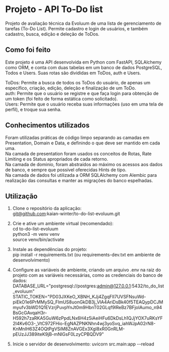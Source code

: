 # Projeto - API To-Do list
Projeto de avaliação técnica da Evoluum de uma lista de gerenciamento de tarefas (To-Do List).
Permite cadastro e login de usuários, e também cadastro, busca, edição e deleção de ToDos.

## Como foi feito
Este projeto é uma API desenvolvida em Python com FastAPI, SQLAlchemy como ORM, e conta com duas tabelas em um banco de dados PostgreSQL, Todos e Users.
Suas rotas são divididas em ToDos, auth e Users.    

ToDos: Permite a busca de todos os ToDos do usuário, de apenas um específico, criação, edição, deleção e finalização de um ToDo.  
auth: Permite que o usuário se registre e que faça login para obtenção de um token (foi feito de forma estática como solicitado).  
Users: Permite que o usuário receba suas informações (uso em uma tela de perfil), e troque sua senha.  

## Conhecimentos utilizados
Foram utilizadas práticas de código limpo separando as camadas em Presentation, Domain e Data, e definindo o que deve ser mantido em cada uma.  
Na camada de presentation foram usados os conceitos de Rotas, Rate Limiting e os Status apropriados de cada retorno.  
Na camada de dominio, foram abstraídos ao máximo os acessos aos dados de banco, e sempre que possível oferecidas Hints de tipo.  
Na camada de dados foi utilizada a ORM SQLAlchemy com Alembic para realização das consultas e manter as migrações do banco espelhadas.  

## Utilização
1. Clone o repositório da aplicação:  
   git@github.com:kaian-winter/to-do-list-evoluum.git  

2. Crie e ative um ambiente virtual (recomendado):  
   cd to-do-list-evoluum  
   python3 -m venv venv  
   source venv/bin/activate  

3. Instale as dependências do projeto:  
   pip install -r requirements.txt (ou requirements-dev.txt em ambiente de desenvolvimento)    

4. Configure as variáveis de ambiente, criando um arquivo .env na raiz do projeto com as variáveis necessárias, como as credenciais do banco de dados:  
   DATABASE_URL="postgresql://postgres:admin@127.0.0.1:5432/to_do_list_evoluum"  
   STATIC_TOKEN="PD03JXKeO_XBNH_KJj4ZgqFII7UVSFNsuWd-piEkO1e6PrMMySQ_FlmUS8uonGkDB3j_VlA4AriDsBk40f5TEAQypDCJMmyufv3bWD1Q1EVzrjPuvpYnJt0m9HbnT02GLqf9lReBz7BFjoIAumo_n94BsGcGAvqaH3r-H592h7zaRKA5GuW6zPpdLNx6H4z5iAeiHFu6DkDsLh1QJjYOX7uRKsYF2I4Kv6O3-_VtC972FHio-EgNAZPNKNhn4wj3yoSvq_iahWJpA02rN8-KnMnIH63Z4OQtPgVSiM8ZnAVGEx3XgI8xR0GnRLM-pEUzJJ389iteK9jB-mNIGsF0LzyCPBQDV9"    

5. Inicie o servidor de desenvolvimento:
   uvicorn src.main:app --reload
